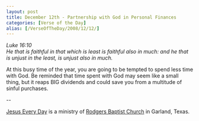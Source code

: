 ```yaml
---
layout: post
title: December 12th - Partnership with God in Personal Finances
categories: [Verse of the Day]
alias: [/VerseOfTheDay/2008/12/12/]
---
```


_Luke 16:10  
He that is faithful in that which is least is faithful also in much:
and he that is unjust in the least, is unjust also in much._

At this busy time of the year, you are going to be tempted to spend
less time with God. Be reminded that time spent with God may seem like
a small thing, but it reaps BIG dividends and could save you from a
multitude of sinful purchases.

 --

<a href=http://jesuseveryday.net>Jesus Every Day</a> is a ministry of <a href=http://rodgersbaptist.net>Rodgers Baptist Church</a> in Garland, Texas.
